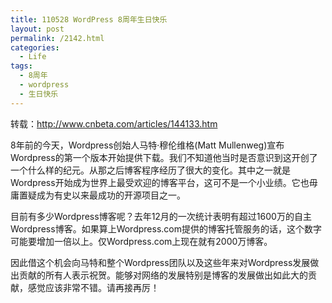 ```yaml
---
title: 110528 WordPress 8周年生日快乐
layout: post
permalink: /2142.html
categories:
  - Life
tags:
  - 8周年
  - wordpress
  - 生日快乐
---
```

转载：<http://www.cnbeta.com/articles/144133.htm>

8年前的今天，Wordpress创始人马特·穆伦维格(Matt Mullenweg)宣布Wordpress的第一个版本开始提供下载。我们不知道他当时是否意识到这开创了一个什么样的纪元。从那之后博客程序经历了很大的变化。其中之一就是Wordpress开始成为世界上最受欢迎的博客平台，这可不是一个小业绩。它也毋庸置疑成为有史以来最成功的开源项目之一。

目前有多少Wordpress博客呢？去年12月的一次统计表明有超过1600万的自主Wordpress博客。如果算上Wordpress.com提供的博客托管服务的话，这个数字可能要增加一倍以上。仅Wordpress.com上现在就有2000万博客。

因此借这个机会向马特和整个Wordpress团队以及这些年来对Wordpress发展做出贡献的所有人表示祝贺。能够对网络的发展特别是博客的发展做出如此大的贡献，感觉应该非常不错。请再接再厉！

&nbsp;
